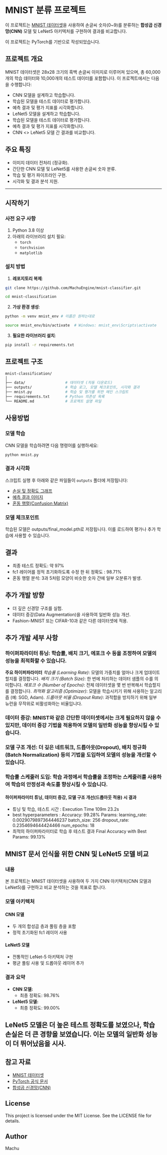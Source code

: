 # MNIST 분류 프로젝트

이 프로젝트는 [MNIST 데이터셋](http://yann.lecun.com/exdb/mnist/)을 사용하여 손글씨 숫자(0~9)를 분류하는 **합성곱 신경망(CNN)** 모델 및 LeNet5 아키텍처를 구현하여 결과를 비교합니다.

이 프로젝트는 PyTorch를 기반으로 작성되었습니다.


## 프로젝트 개요
MNIST 데이터셋은 28x28 크기의 흑백 손글씨 이미지로 이루어져 있으며, 총 60,000개의 학습 데이터와 10,000개의 테스트 데이터를 포함합니다. 이 프로젝트에서는 다음을 수행합니다:
- CNN 모델을 설계하고 학습합니다.
- 학습된 모델을 테스트 데이터로 평가합니다.
- 예측 결과 및 평가 지표를 시각화합니다.
- LeNet5 모델을 설계하고 학습합니다.
- 학습된 모델을 테스트 데이터로 평가합니다.
- 예측 결과 및 평가 지표를 시각화합니다.
- CNN <> LeNet5 모델 간 결과를 비교합니다.


## 주요 특징
- 이미지 데이터 전처리 (정규화).
- 간단한 CNN 모델 및 LeNet5를 사용한 손글씨 숫자 분류.
- 학습 및 평가 파이프라인 구현.
- 시각화 및 결과 분석 지원.

---

## 시작하기
### 사전 요구 사항
1. Python 3.8 이상
2. 아래의 라이브러리 설치 필요:
   - `torch`
   - `torchvision`
   - `matplotlib`

### 설치 방법
1. **레포지토리 복제**:
  ```bash
  git clone https://github.com/MachuEngine/mnist-classifier.git
  ```
  ```bash
  cd mnist-classification
  ```

2. **가상 환경 생성**:
  ```bash
  python -m venv mnist_env # 이름은 원하는대로
  ```
  ```bash
  source mnist_env/bin/activate  # Windows: mnist_env\Scripts\activate
  ```
3. **필요한 라이브러리 설치**:
  ```bash
  pip install -r requirements.txt
  ```


## 프로젝트 구조
```bash
mnist-classification/
│
├── data/                  # 데이터셋 (자동 다운로드)
├── outputs/               # 학습 로그, 모델 체크포인트, 시각화 결과
├── mnist.py               # 학습 및 평가를 위한 메인 스크립트
├── requirements.txt       # Python 의존성 목록
└── README.md              # 프로젝트 설명 파일
```


## 사용방법
### 모델 학습
CNN 모델을 학습하려면 다음 명령어를 실행하세요:
```bash
python mnist.py
```
### 결과 시각화
스크립트 실행 후 아래와 같은 파일들이 `outputs` 폴더에 저장됩니다:
- [손실 및 정확도 그래프](outputs/loss_accuracy_curve.png)
- [예측 결과 이미지](outputs/predictions.png)
- [혼동 행렬(Confusion Matrix)](outputs/confusion_matrix.png)

### 모델 체크포인트
학습된 모델은 outputs/final_model.pth로 저장됩니다. 이를 로드하여 평가나 추가 학습에 사용할 수 있습니다.


## 결과
- 최종 테스트 정확도: 약 97%
- fc1 레이어를 정적 초기화하도록 수정 한 뒤 정확도 : 98.71%
- 혼동 행렬 분석: 3과 5처럼 모양이 비슷한 숫자 간에 일부 오분류가 발생.

## 추가 개발 방향
- 더 깊은 신경망 구조를 실험.
- 데이터 증강(Data Augmentation)을 사용하여 일반화 성능 개선.
- Fashion-MNIST 또는 CIFAR-10과 같은 다른 데이터셋에 적용.

## 추가 개발 세부 사항
### 하이퍼파라미터 튜닝: 학습률, 배치 크기, 에포크 수 등을 조정하여 모델의 성능을 최적화할 수 있습니다.
**주요 하이퍼파라미터**
*학습률 (Learning Rate)*: 모델의 가중치를 얼마나 크게 업데이트할지를 결정합니다.
*배치 크기 (Batch Size)*: 한 번에 처리하는 데이터 샘플의 수를 의미합니다.
*에포크 수 (Number of Epochs)*: 전체 데이터셋을 몇 번 반복해서 학습할지를 결정합니다.
*최적화 알고리즘 (Optimizer)*: 모델을 학습시키기 위해 사용하는 알고리즘 (예: SGD, Adam).
*드롭아웃 비율 (Dropout Rate)*: 과적합을 방지하기 위해 일부 뉴런을 무작위로 비활성화하는 비율입니다.
### 데이터 증강: MNIST와 같은 간단한 데이터셋에서는 크게 필요하지 않을 수 있지만, 데이터 증강 기법을 적용하여 모델의 일반화 성능을 향상시킬 수 있습니다.
### 모델 구조 개선: 더 깊은 네트워크, 드롭아웃(Dropout), 배치 정규화(Batch Normalization) 등의 기법을 도입하여 모델의 성능을 개선할 수 있습니다.
### 학습률 스케줄러 도입: 학습 과정에서 학습률을 조정하는 스케줄러를 사용하여 학습의 안정성과 속도를 향상시킬 수 있습니다.

#### 하이퍼파라미터 튜닝, 데이터 증강, 모델 구조 개선(드롭아웃 적용) 시 결과
- 튜닝 및 학습, 테스트 시간 : Execution Time 109m 23.2s
- best hyperparameters : 
  Accuracy: 99.28%
  Params: 
    learning_rate: 0.0029079897364446237
    batch_size: 256
    dropout_rate: 0.2354694644424466
    num_epochs: 18
- 최적의 하이퍼파라미터로 학습 후 테스트 결과 
Final Accuracy with Best Params: 99.13%

## MNIST 문서 인식을 위한 CNN 및 LeNet5 모델 비교

### 내용
본 프로젝트는 MNIST 데이터셋을 사용하여 두 가지 CNN 아키텍처(CNN 모델과 LeNet5)를 구현하고 비교 분석하는 것을 목표로 합니다.

### 모델 아키텍처
#### CNN 모델
- 두 개의 합성곱 층과 풀링 층을 포함
- 정적 초기화된 fc1 레이어 사용

#### LeNet5 모델
- 전통적인 LeNet-5 아키텍처 구현
- 평균 풀링 사용 및 드롭아웃 레이어 추가

### 결과 요약
- **CNN 모델:**
  - 최종 정확도: 98.76%
- **LeNet5 모델:**
  - 최종 정확도: 99.00%
  
LeNet5 모델은 더 높은 테스트 정확도를 보였으나, 학습 손실은 더 큰 경향을 보였습니다. 이는 모델의 일반화 성능이 더 뛰어났음을 시사.
---

## 참고 자료
- [MNIST 데이터셋](http://yann.lecun.com/exdb/mnist/)
- [PyTorch 공식 문서](https://pytorch.org/docs/)
- [합성곱 신경망(CNN)](https://en.wikipedia.org/wiki/Convolutional_neural_network)


## License
This project is licensed under the MIT License. See the LICENSE file for details.


## Author
Machu
